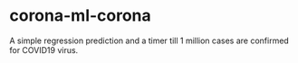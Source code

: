 # corona-ml-corona

A simple regression prediction and a timer till 1 million cases are confirmed for COVID19 virus.
